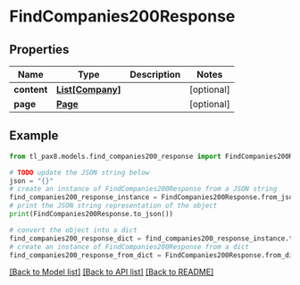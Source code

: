 # FindCompanies200Response


## Properties

Name | Type | Description | Notes
------------ | ------------- | ------------- | -------------
**content** | [**List[Company]**](Company.md) |  | [optional] 
**page** | [**Page**](Page.md) |  | [optional] 

## Example

```python
from tl_pax8.models.find_companies200_response import FindCompanies200Response

# TODO update the JSON string below
json = "{}"
# create an instance of FindCompanies200Response from a JSON string
find_companies200_response_instance = FindCompanies200Response.from_json(json)
# print the JSON string representation of the object
print(FindCompanies200Response.to_json())

# convert the object into a dict
find_companies200_response_dict = find_companies200_response_instance.to_dict()
# create an instance of FindCompanies200Response from a dict
find_companies200_response_from_dict = FindCompanies200Response.from_dict(find_companies200_response_dict)
```
[[Back to Model list]](../README.md#documentation-for-models) [[Back to API list]](../README.md#documentation-for-api-endpoints) [[Back to README]](../README.md)


